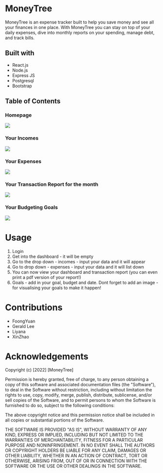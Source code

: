 # MoneyTree
MoneyTree is an expense tracker built to help you save money and see all your finances in one place. With MoneyTree you can stay on top of your daily expenses, dive into monthly reports on your spending, manage debt, and track bills.

## Built with
- React.js
- Node.js
- Express JS
- Postgresql
- Bootstrap

## Table of Contents
### Homepage
![](https://cdn.discordapp.com/attachments/994807246905159721/996988011822719046/unknown.png)
### Your Incomes
![](https://cdn.discordapp.com/attachments/994807246905159721/996989063565426698/Screenshot_2022-07-14_at_11.58.16_AM.png)
### Your Expenses
![](https://cdn.discordapp.com/attachments/994807246905159721/996989063829671946/Screenshot_2022-07-14_at_11.58.06_AM.png)
### Your Transaction Report for the month
![](https://cdn.discordapp.com/attachments/994807246905159721/996989064051966013/Screenshot_2022-07-14_at_11.57.56_AM.png)
### Your Budgeting Goals
![](https://cdn.discordapp.com/attachments/994807246905159721/996989064337162250/Screenshot_2022-07-14_at_11.57.40_AM.png)

# Usage
1. Login
2. Get into the dashboard - it will be empty
3. Go to the drop down - incomes - input your data and it will appear
4. Go to drop down - expenses - input your data and it will list down
5. You can now view your dashboard and transaction report (you can even print a pdf version of your report!)
6. Goals - add in your goal, budget and date. Dont forget to add an image - for visualising your goals to make it happen! 

# Contributions
- FoongYuan
- Gerald Lee
- Liyana
- XinZhao 


# Acknowledgements

Copyright (c) [2022] [MoneyTree]

Permission is hereby granted, free of charge, to any person obtaining a copy
of this software and associated documentation files (the "Software"), to deal
in the Software without restriction, including without limitation the rights
to use, copy, modify, merge, publish, distribute, sublicense, and/or sell
copies of the Software, and to permit persons to whom the Software is
furnished to do so, subject to the following conditions:

The above copyright notice and this permission notice shall be included in all
copies or substantial portions of the Software.

THE SOFTWARE IS PROVIDED "AS IS", WITHOUT WARRANTY OF ANY KIND, EXPRESS OR
IMPLIED, INCLUDING BUT NOT LIMITED TO THE WARRANTIES OF MERCHANTABILITY,
FITNESS FOR A PARTICULAR PURPOSE AND NONINFRINGEMENT. IN NO EVENT SHALL THE
AUTHORS OR COPYRIGHT HOLDERS BE LIABLE FOR ANY CLAIM, DAMAGES OR OTHER
LIABILITY, WHETHER IN AN ACTION OF CONTRACT, TORT OR OTHERWISE, ARISING FROM,
OUT OF OR IN CONNECTION WITH THE SOFTWARE OR THE USE OR OTHER DEALINGS IN THE
SOFTWARE.